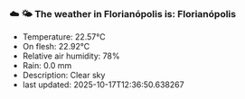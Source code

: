 ### ☁️ 🌤️  The weather in Florianópolis is: Florianópolis

- Temperature: 22.57°C
- On flesh: 22.92°C
- Relative air humidity: 78%
- Rain: 0.0 mm
- Description: Clear sky
- last updated: 2025-10-17T12:36:50.638267
